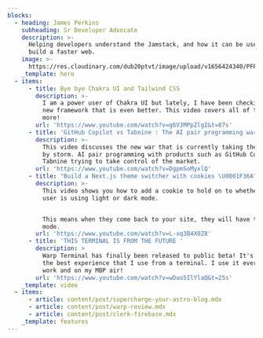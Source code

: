 ```yaml
---
blocks:
  - heading: James Perkins
    subheading: Sr Developer Advocate
    description: >-
      Helping developers understand the Jamstack, and how it can be used to
      build a faster web.
    image: >-
      https://res.cloudinary.com/dub20ptvt/image/upload/v1656424340/PFP_j9ltdt.png
    _template: hero
  - items:
      - title: Bye bye Chakra UI and Tailwind CSS
        description: >-
          I am a power user of Chakra UI but lately, I have been checking out a
          new framework that is even better. This video covers all of this and
          more!
        url: 'https://www.youtube.com/watch?v=g6VJMPpZlgI&t=87s'
      - title: 'GitHub Copilot vs Tabnine : The AI pair programming wars'
        description: >-
          This video discusses the new war that is currently taking the market
          by storm. AI pair programming with products such as GitHub Copilot and
          Tabnine trying to take control of the market. 
        url: 'https://www.youtube.com/watch?v=DgpmSoMyxlQ'
      - title: "Build a Next.js theme switcher with cookies \U0001F36A"
        description: >-
          This video shows you how to add a cookie to hold on to whether the
          user is using light or dark mode. 


          This means when they come back to your site, they will have the same
          mode.
        url: 'https://www.youtube.com/watch?v=L-xq3B4X0Z8'
      - title: 'THIS TERMINAL IS FROM THE FUTURE '
        description: >
          Warp Terminal has finally been released to public beta! It's probably
          the best experience that I use from a terminal. I use it everyday at
          work and on my MBP air!
        url: 'https://www.youtube.com/watch?v=wDuo5IlYlaQ&t=25s'
    _template: video
  - items:
      - article: content/post/supercharge-your-astro-blog.mdx
      - article: content/post/warp-review.mdx
      - article: content/post/clerk-firebase.mdx
    _template: features
---
```


